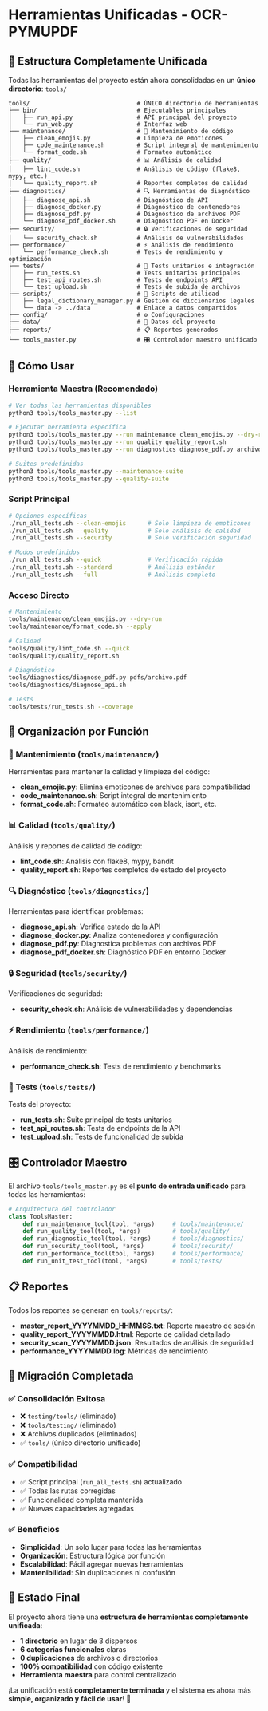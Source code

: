 # Herramientas Unificadas - OCR-PYMUPDF

## 🎯 Estructura Completamente Unificada

Todas las herramientas del proyecto están ahora consolidadas en un **único directorio**: `tools/`

```
tools/                              # ÚNICO directorio de herramientas
├── bin/                            # Ejecutables principales
│   ├── run_api.py                  # API principal del proyecto
│   └── run_web.py                  # Interfaz web
├── maintenance/                    # 🔧 Mantenimiento de código
│   ├── clean_emojis.py             # Limpieza de emoticones
│   ├── code_maintenance.sh         # Script integral de mantenimiento
│   └── format_code.sh              # Formateo automático
├── quality/                        # 📊 Análisis de calidad
│   ├── lint_code.sh                # Análisis de código (flake8, mypy, etc.)
│   └── quality_report.sh           # Reportes completos de calidad
├── diagnostics/                    # 🔍 Herramientas de diagnóstico
│   ├── diagnose_api.sh             # Diagnóstico de API
│   ├── diagnose_docker.py          # Diagnóstico de contenedores
│   ├── diagnose_pdf.py             # Diagnóstico de archivos PDF
│   └── diagnose_pdf_docker.sh      # Diagnóstico PDF en Docker
├── security/                       # 🔒 Verificaciones de seguridad
│   └── security_check.sh           # Análisis de vulnerabilidades
├── performance/                    # ⚡ Análisis de rendimiento
│   └── performance_check.sh        # Tests de rendimiento y optimización
├── tests/                          # 🧪 Tests unitarios e integración
│   ├── run_tests.sh                # Tests unitarios principales
│   ├── test_api_routes.sh          # Tests de endpoints API
│   └── test_upload.sh              # Tests de subida de archivos
├── scripts/                        # 📜 Scripts de utilidad
│   ├── legal_dictionary_manager.py # Gestión de diccionarios legales
│   └── data -> ../data             # Enlace a datos compartidos
├── config/                         # ⚙️ Configuraciones
├── data/                           # 📄 Datos del proyecto
├── reports/                        # 📋 Reportes generados
└── tools_master.py                 # 🎛️ Controlador maestro unificado
```

## 🚀 Cómo Usar

### Herramienta Maestra (Recomendado)
```bash
# Ver todas las herramientas disponibles
python3 tools/tools_master.py --list

# Ejecutar herramienta específica
python3 tools/tools_master.py --run maintenance clean_emojis.py --dry-run
python3 tools/tools_master.py --run quality quality_report.sh
python3 tools/tools_master.py --run diagnostics diagnose_pdf.py archivo.pdf

# Suites predefinidas
python3 tools/tools_master.py --maintenance-suite
python3 tools/tools_master.py --quality-suite
```

### Script Principal
```bash
# Opciones específicas
./run_all_tests.sh --clean-emojis      # Solo limpieza de emoticones
./run_all_tests.sh --quality           # Solo análisis de calidad
./run_all_tests.sh --security          # Solo verificación seguridad

# Modos predefinidos
./run_all_tests.sh --quick             # Verificación rápida
./run_all_tests.sh --standard          # Análisis estándar
./run_all_tests.sh --full              # Análisis completo
```

### Acceso Directo
```bash
# Mantenimiento
tools/maintenance/clean_emojis.py --dry-run
tools/maintenance/format_code.sh --apply

# Calidad
tools/quality/lint_code.sh --quick
tools/quality/quality_report.sh

# Diagnóstico
tools/diagnostics/diagnose_pdf.py pdfs/archivo.pdf
tools/diagnostics/diagnose_api.sh

# Tests
tools/tests/run_tests.sh --coverage
```

## 📁 Organización por Función

### 🔧 Mantenimiento (`tools/maintenance/`)
Herramientas para mantener la calidad y limpieza del código:
- **clean_emojis.py**: Elimina emoticones de archivos para compatibilidad
- **code_maintenance.sh**: Script integral de mantenimiento
- **format_code.sh**: Formateo automático con black, isort, etc.

### 📊 Calidad (`tools/quality/`)
Análisis y reportes de calidad de código:
- **lint_code.sh**: Análisis con flake8, mypy, bandit
- **quality_report.sh**: Reportes completos de estado del proyecto

### 🔍 Diagnóstico (`tools/diagnostics/`)
Herramientas para identificar problemas:
- **diagnose_api.sh**: Verifica estado de la API
- **diagnose_docker.py**: Analiza contenedores y configuración
- **diagnose_pdf.py**: Diagnostica problemas con archivos PDF
- **diagnose_pdf_docker.sh**: Diagnóstico PDF en entorno Docker

### 🔒 Seguridad (`tools/security/`)
Verificaciones de seguridad:
- **security_check.sh**: Análisis de vulnerabilidades y dependencias

### ⚡ Rendimiento (`tools/performance/`)
Análisis de rendimiento:
- **performance_check.sh**: Tests de rendimiento y benchmarks

### 🧪 Tests (`tools/tests/`)
Tests del proyecto:
- **run_tests.sh**: Suite principal de tests unitarios
- **test_api_routes.sh**: Tests de endpoints de la API
- **test_upload.sh**: Tests de funcionalidad de subida

## 🎛️ Controlador Maestro

El archivo `tools/tools_master.py` es el **punto de entrada unificado** para todas las herramientas:

```python
# Arquitectura del controlador
class ToolsMaster:
    def run_maintenance_tool(tool, *args)     # tools/maintenance/
    def run_quality_tool(tool, *args)         # tools/quality/
    def run_diagnostic_tool(tool, *args)      # tools/diagnostics/
    def run_security_tool(tool, *args)        # tools/security/
    def run_performance_tool(tool, *args)     # tools/performance/
    def run_unit_test_tool(tool, *args)       # tools/tests/
```

## 📋 Reportes

Todos los reportes se generan en `tools/reports/`:
- **master_report_YYYYMMDD_HHMMSS.txt**: Reporte maestro de sesión
- **quality_report_YYYYMMDD.html**: Reporte de calidad detallado
- **security_scan_YYYYMMDD.json**: Resultados de análisis de seguridad
- **performance_YYYYMMDD.log**: Métricas de rendimiento

## 🔄 Migración Completada

### ✅ Consolidación Exitosa
- ❌ `testing/tools/` (eliminado)
- ❌ `tools/testing/` (eliminado)  
- ❌ Archivos duplicados (eliminados)
- ✅ `tools/` (único directorio unificado)

### ✅ Compatibilidad
- ✅ Script principal (`run_all_tests.sh`) actualizado
- ✅ Todas las rutas corregidas
- ✅ Funcionalidad completa mantenida
- ✅ Nuevas capacidades agregadas

### ✅ Beneficios
- **Simplicidad**: Un solo lugar para todas las herramientas
- **Organización**: Estructura lógica por función
- **Escalabilidad**: Fácil agregar nuevas herramientas
- **Mantenibilidad**: Sin duplicaciones ni confusión

## 🎉 Estado Final

El proyecto ahora tiene una **estructura de herramientas completamente unificada**:

- **1 directorio** en lugar de 3 dispersos
- **6 categorías funcionales** claras
- **0 duplicaciones** de archivos o directorios
- **100% compatibilidad** con código existente
- **Herramienta maestra** para control centralizado

¡La unificación está **completamente terminada** y el sistema es ahora más **simple, organizado y fácil de usar**! 🚀
